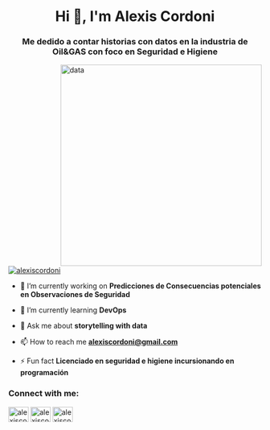 <h1 align="center">Hi 👋, I'm Alexis Cordoni</h1>
<h3 align="center">Me dedido a contar historias con datos en la industria de Oil&GAS con foco en Seguridad e Higiene</h3>
<img align="right" alt="data" width="400" src="https://www.datapine.com/images/production-dashboard.png">




<p align="left"> <a href="https://twitter.com/alexiscordoni" target="blank"><img src="https://img.shields.io/twitter/follow/alexiscordoni?logo=twitter&style=for-the-badge" alt="alexiscordoni" /></a> </p>

- 🔭 I’m currently working on **Predicciones de Consecuencias potenciales en Observaciones de Seguridad**

- 🌱 I’m currently learning **DevOps**

- 💬 Ask me about **storytelling with data**

- 📫 How to reach me **alexiscordoni@gmail.com**

- ⚡ Fun fact **Licenciado en seguridad e higiene incursionando en programación**

<h3 align="left">Connect with me:</h3>
<p align="left">
<a href="https://twitter.com/alexiscordoni" target="blank"><img align="center" src="https://raw.githubusercontent.com/rahuldkjain/github-profile-readme-generator/master/src/images/icons/Social/twitter.svg" alt="alexiscordoni" height="30" width="40" /></a>
<a href="https://www.linkedin.com/in/acordoni" target="blank"><img align="center" src="https://raw.githubusercontent.com/rahuldkjain/github-profile-readme-generator/master/src/images/icons/Social/linked-in-alt.svg" alt="alexiscordoni" height="30" width="40" /></a>
<a href="https://www.instagram.com/alekzisco/" target="blank"><img align="center" src="https://raw.githubusercontent.com/rahuldkjain/github-profile-readme-generator/master/src/images/icons/Social/instagram.svg" alt="alexiscordoni" height="30" width="40" /></a>
</p>
